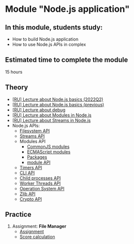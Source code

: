# Module "Node.js application"

## In this module, students study:

- How to build Node.js application
- How to use Node.js APIs in complex

## Estimated time to complete the module

15 hours

## Theory

- [[RU] Lecture about Node.js basics (2022Q2)](https://www.youtube.com/watch?v=oXoSeVbXX_M)
- [[RU] Lecture about Node.js basics (previous)](https://youtu.be/dcdjTqKV2_Q)
- [[RU] Lecture about debug](https://youtu.be/BP2I6VblN8U)
- [[RU] Lecture about Modules in Node.js](https://www.youtube.com/watch?v=RXFOAqsWzFA)
- [[RU] Lecture about Streams in Node.js](https://youtu.be/o1WPOQgPT3Y)
- Node.js APIs:
  - [Filesystem API](https://nodejs.org/dist/latest-v22.x/docs/api/fs.html)
  - [Streams API](https://nodejs.org/dist/latest-v22.x/docs/api/stream.html)
  - Modules API
    - [CommonJS modules](https://nodejs.org/dist/latest-v22.x/docs/api/modules.html)
    - [ECMAScript modules](https://nodejs.org/dist/latest-v22.x/docs/api/esm.html)
    - [Packages](https://nodejs.org/dist/latest-v22.x/docs/api/packages.html)
    - [module API](https://nodejs.org/dist/latest-v22.x/docs/api/module.html)
  - [Timers API](https://nodejs.org/en/docs/guides/timers-in-node/)
  - [CLI API](https://nodejs.org/dist/latest-v22.x/docs/api/cli.html)
  - [Child processes API](https://nodejs.org/dist/latest-v22.x/docs/api/child_process.html)
  - [Worker Threads API](https://nodejs.org/dist/latest-v22.x/docs/api/worker_threads.html)
  - [Operation System API](https://nodejs.org/dist/latest-v22.x/docs/api/os.html)
  - [Zlib API](https://nodejs.org/dist/latest-v22.x/docs/api/zlib.html)
  - [Crypto API](https://nodejs.org/dist/latest-v22.x/docs/api/crypto.html)

## Practice

1. Assignment: **File Manager**
   - [Assignment](https://github.com/AlreadyBored/nodejs-assignments/blob/main/assignments/file-manager/assignment.md)
   - [Score calculation](https://github.com/AlreadyBored/nodejs-assignments/blob/main/assignments/file-manager/score.md)
